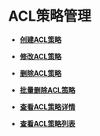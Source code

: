 # ACL策略管理<a name="apig-zh-api-180713082"></a>

-   **[创建ACL策略](创建ACL策略.md)**  

-   **[修改ACL策略](修改ACL策略.md)**  

-   **[删除ACL策略](删除ACL策略.md)**  

-   **[批量删除ACL策略](批量删除ACL策略.md)**  

-   **[查看ACL策略详情](查看ACL策略详情.md)**  

-   **[查看ACL策略列表](查看ACL策略列表.md)**  


